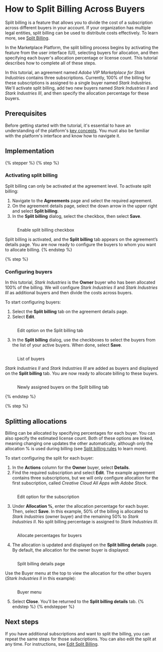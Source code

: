 # How to Split Billing Across Buyers

Split billing is a feature that allows you to divide the cost of a subscription across different buyers in your account. If your organization has multiple legal entities, split billing can be used to distribute costs effectively. To learn more, see [Split Billing](../../../modules-and-features/marketplace/billing/#split-billing).

In the Marketplace Platform, the split billing process begins by activating the feature from the user interface (UI), selecting buyers for allocation, and then specifying each buyer's allocation percentage or license count. This tutorial describes how to complete all of these steps.

In this tutorial, an agreement named _Adobe VIP Marketplace for Stark Industries_ contains three subscriptions. Currently, 100% of the billing for these subscriptions is assigned to a single buyer named _Stark Industries_. We'll activate split billing, add two new buyers named _Stark Industries II_ and _Stark Industries_ _III_, and then specify the allocation percentage for these buyers.

## Prerequisites

Before getting started with the tutorial, it's essential to have an understanding of the platform's [key concepts](../key-concepts.md). You must also be familiar with the platform's interface and know how to navigate it.

## Implementation

{% stepper %}
{% step %}
### Activating split billing

Split billing can only be activated at the agreement level. To activate split billing:

1. Navigate to the **Agreements** page and select the required agreement.&#x20;
2. On the agreement details page, select the down arrow<img src="../../../.gitbook/assets/icon_down_arrow.png" alt="" data-size="line"> in the upper right and select **Split billing**.
3. In the **Split billing** dialog, select the checkbox, then select **Save**.

<figure><img src="../../../.gitbook/assets/EnableSP (1).png" alt=""><figcaption><p>Enable split billing checkbox</p></figcaption></figure>

Split billing is activated, and the **Split billing** tab appears on the agreement’s details page. You are now ready to configure the buyers to whom you want to allocate billing.&#x20;
{% endstep %}

{% step %}
### Configuring buyers

In this tutorial, _Stark Industries_ is the **Owner** buyer who has been allocated 100% of the billing.  We will configure _Stark Industries II_ and _Stark Industries III_ as additional buyers and then divide the costs across buyers.&#x20;

To start configuring buyers:

1. Select the **Split billing** tab on the agreement details page.
2. Select **Edit**.&#x20;

<figure><img src="../../../.gitbook/assets/SplitBillingEdit (2).png" alt=""><figcaption><p>Edit option on the Split billing tab</p></figcaption></figure>

3. In the **Split billing** dialog, use the checkboxes to select the buyers from the list of your active buyers. When done, select **Save**.

<figure><img src="../../../.gitbook/assets/SPBuyers (1).png" alt=""><figcaption><p>List of buyers</p></figcaption></figure>

_Stark Industries II_ and _Stark Industries III_ are added as buyers and displayed on the **Split billing** tab. You are now ready to allocate billing to these buyers.&#x20;

<figure><img src="../../../.gitbook/assets/SPBuyers1 (1).png" alt=""><figcaption><p>Newly assigned buyers on the Split billing tab</p></figcaption></figure>
{% endstep %}

{% step %}
## Splitting allocations

Billing can be allocated by specifying percentages for each buyer. You can also specify the estimated license count. Both of these options are linked, meaning changing one updates the other automatically, although only the allocation % is used during billing (see [Split billing rules](../../../modules-and-features/marketplace/billing/#split-billing-rules) to learn more).

To start configuring the split for each buyer:

1. In the **Actions** column for the **Owner** buyer, select **Details**.
2. Find the required subscription and select **Edit**. The example agreement contains three subscriptions, but we will only configure allocation for the first subscription, called _Creative Cloud All Apps with Adobe Stock_.

<figure><img src="../../../.gitbook/assets/SplitBillingSubscription (1).png" alt=""><figcaption><p>Edit option for the subscription</p></figcaption></figure>

3. Under **Allocation %**, enter the allocation percentage for each buyer. Then, select **Save**. In this example, 50% of the billing is allocated to _Stark Industries_ (owner buyer) and the remaining 50% to _Stark Industries II_. No split billing percentage is assigned to _Stark Industries III._&#x20;

<figure><img src="../../../.gitbook/assets/EditAllocation (1).png" alt=""><figcaption><p>Allocate percentages for buyers</p></figcaption></figure>

4. The allocation is updated and displayed on the **Split billing details** page. By default, the allocation for the owner buyer is displayed:

<figure><img src="../../../.gitbook/assets/Allocation (1).png" alt=""><figcaption><p>Split billing details page</p></figcaption></figure>

Use the Buyer menu at the top to view the allocation for the other buyers (_Stark Industries II_ in this example):&#x20;

<figure><img src="../../../.gitbook/assets/SPBuyers2 (1).png" alt=""><figcaption><p>Buyer menu</p></figcaption></figure>

5. Select **Close**. You'll be returned to the **Split billing details** tab.
{% endstep %}
{% endstepper %}

## Next steps

If you have additional subscriptions and want to split the billing, you can repeat the same steps for those subscriptions. You can also edit the split at any time. For instructions, see [Edit Split Billing](../../../modules-and-features/marketplace/billing/split-billing/edit-split-billing.md).
